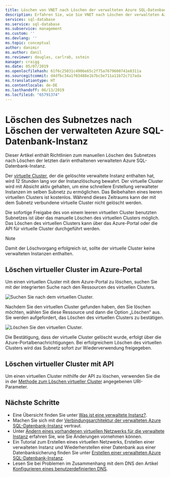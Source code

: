 ```yaml
---
title: Löschen von VNET nach Löschen der verwalteten Azure SQL-Datenbank-Instanz | Microsoft-Dokumentation
description: Erfahren Sie, wie Sie VNET nach Löschen der verwalteten Azure SQL-Datenbank-Instanz löschen.
services: sql-database
ms.service: sql-database
ms.subservice: management
ms.custom: ''
ms.devlang: ''
ms.topic: conceptual
author: danimir
ms.author: danil
ms.reviewer: douglas, carlrab, sstein
manager: craigg
ms.date: 05/07/2019
ms.openlocfilehash: 61f6c25031c4906e65c2f75a7679600741e8311a
ms.sourcegitcommit: d4dfbc34a1f03488e1b7bc5e711a11b72c717ada
ms.translationtype: HT
ms.contentlocale: de-DE
ms.lasthandoff: 06/13/2019
ms.locfileid: "65791374"
---
```

# <a name="delete-subnet-after-deleting-azure-sql-database-managed-instance"></a>Löschen des Subnetzes nach Löschen der verwalteten Azure SQL-Datenbank-Instanz

Dieser Artikel enthält Richtlinien zum manuellen Löschen des Subnetzes nach Löschen der letzten darin enthaltenen verwalteten Azure SQL-Datenbank-Instanz.

Der [virtuelle Cluster](sql-database-managed-instance-connectivity-architecture.md#virtual-cluster-connectivity-architecture), der die gelöschte verwaltete Instanz enthalten hat, wird 12 Stunden lang vor der Instanzlöschung bewahrt. Der virtuelle Cluster wird mit Absicht aktiv gehalten, um eine schnellere Erstellung verwalteter Instanzen im selben Subnetz zu ermöglichen. Das Beibehalten eines leeren virtuellen Clusters ist kostenlos. Während dieses Zeitraums kann der mit dem Subnetz verbundene virtuelle Cluster nicht gelöscht werden.

Die sofortige Freigabe des von einem leeren virtuellen Cluster benutzten Subnetzes ist über das manuelle Löschen des virtuellen Clusters möglich. Das Löschen des virtuellen Clusters kann über das Azure-Portal oder die API für virtuelle Cluster durchgeführt werden.

> [!NOTE]
> Damit der Löschvorgang erfolgreich ist, sollte der virtuelle Cluster keine verwalteten Instanzen enthalten.

## <a name="delete-virtual-cluster-from-azure-portal"></a>Löschen virtueller Cluster im Azure-Portal

Um einen virtuellen Cluster mit dem Azure-Portal zu löschen, suchen Sie mit der integrierten Suche nach den Ressourcen des virtuellen Clusters.

![Suchen Sie nach dem virtuellen Cluster.](./media/sql-database-managed-instance-delete-virtual-cluster/virtual-clusters-search.png)

Nachdem Sie den virtuellen Cluster gefunden haben, den Sie löschen möchten, wählen Sie diese Ressource und dann die Option „Löschen“ aus. Sie werden aufgefordert, das Löschen des virtuellen Clusters zu bestätigen.

![Löschen Sie den virtuellen Cluster.](./media/sql-database-managed-instance-delete-virtual-cluster/virtual-clusters-delete.png)

Die Bestätigung, dass der virtuelle Cluster gelöscht wurde, erfolgt über die Azure-Portalbenachrichtigungen. Bei erfolgreichem Löschen des virtuellen Clusters wird das Subnetz sofort zur Wiederverwendung freigegeben.

## <a name="delete-virtual-cluster-using-api"></a>Löschen virtueller Cluster mit API

Um einen virtuellen Cluster mithilfe der API zu löschen, verwenden Sie die in der [Methode zum Löschen virtueller Cluster](https://docs.microsoft.com/rest/api/sql/virtualclusters/delete) angegebenen URI-Parameter.

## <a name="next-steps"></a>Nächste Schritte

- Eine Übersicht finden Sie unter [Was ist eine verwaltete Instanz?](sql-database-managed-instance.md).
- Machen Sie sich mit der [Verbindungsarchitektur der verwalteten Azure SQL-Datenbank-Instanz](sql-database-managed-instance-connectivity-architecture.md) vertraut.
- Unter [Ändern eines vorhandenen virtuellen Netzwerks für die verwaltete Instanz](sql-database-managed-instance-configure-vnet-subnet.md) erfahren Sie, wie Sie Änderungen vornehmen können.
- Ein Tutorial zum Erstellen eines virtuellen Netzwerks, Erstellen einer verwalteten Instanz und Wiederherstellen einer Datenbank aus einer Datenbanksicherung finden Sie unter [Erstellen einer verwalteten Azure SQL-Datenbank-Instanz](sql-database-managed-instance-get-started.md).
- Lesen Sie bei Problemen im Zusammenhang mit dem DNS den Artikel [Konfigurieren eines benutzerdefinierten DNS](sql-database-managed-instance-custom-dns.md).
